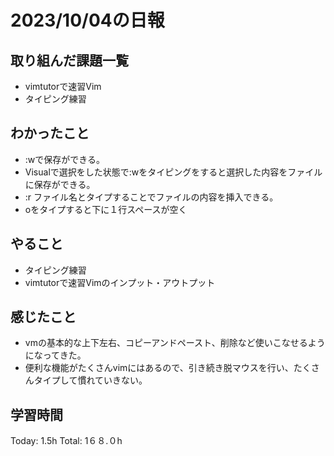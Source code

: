 # 2023/10/04の日報
## 取り組んだ課題一覧
*  vimtutorで速習Vim
*  タイピング練習
## わかったこと
*  :wで保存ができる。
*  Visualで選択をした状態で:wをタイピングをすると選択した内容をファイルに保存ができる。
*  :r ファイル名とタイプすることでファイルの内容を挿入できる。
*  oをタイプすると下に１行スペースが空く
## やること
*  タイピング練習
*  vimtutorで速習Vimのインプット・アウトプット
## 感じたこと
* vmの基本的な上下左右、コピーアンドペースト、削除など使いこなせるようになってきた。
* 便利な機能がたくさんvimにはあるので、引き続き脱マウスを行い、たくさんタイプして慣れていきない。
## 学習時間
Today: 1.5h
Total: 1６８.０h
